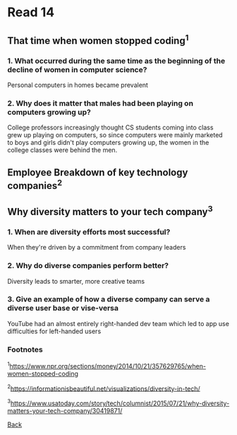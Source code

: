 # Read 14

## That time when women stopped coding<sup>1</sup>

### 1. What occurred during the same time as the beginning of the decline of women in computer science?

  Personal computers in homes became prevalent

### 2. Why does it matter that males had been playing on computers growing up?

  College professors increasingly thought CS students coming into class grew up playing on computers, so since computers were mainly marketed to boys and girls didn't play computers growing up, the women in the college classes were behind the men.

## Employee Breakdown of key technology companies<sup>2</sup>

## Why diversity matters to your tech company<sup>3</sup>

### 1. When are diversity efforts most successful?

  When they're driven by a commitment from company leaders

### 2. Why do diverse companies perform better?

  Diversity leads to smarter, more creative teams

### 3. Give an example of how a diverse company can serve a diverse user base or vise-versa

  YouTube had an almost entirely right-handed dev team which led to app use difficulties for left-handed users

### Footnotes

<sup>1</sup>https://www.npr.org/sections/money/2014/10/21/357629765/when-women-stopped-coding

<sup>2</sup>https://informationisbeautiful.net/visualizations/diversity-in-tech/

<sup>3</sup>https://www.usatoday.com/story/tech/columnist/2015/07/21/why-diversity-matters-your-tech-company/30419871/

[Back](/reading-notes/301/301-TOC.html)